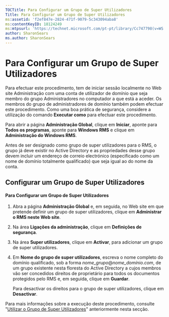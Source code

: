 ```yaml
---
TOCTitle: Para Configurar um Grupo de Super Utilizadores
Title: Para Configurar um Grupo de Super Utilizadores
ms:assetid: 'f2ef847e-2824-471f-9079-5c343094aba8'
ms:contentKeyID: 18124249
ms:mtpsurl: 'https://technet.microsoft.com/pt-pt/library/Cc747798(v=WS.10)'
author: SharonSears
ms.author: SharonSears
---
```


Para Configurar um Grupo de Super Utilizadores
==============================================

Para efectuar este procedimento, tem de iniciar sessão localmente no Web site Administração com uma conta de utilizador de domínio que seja membro do grupo Administradores no computador a que está a aceder. Os membros do grupo de administradores de domínio também podem efectuar este procedimento. Como uma boa prática de segurança, considere a utilização do comando **Executar como** para efectuar este procedimento.

Para abrir a página **Administração Global**, clique em **Iniciar**, aponte para **Todos os programas**, aponte para **Windows RMS** e clique em **Administração do Windows RMS**.

Antes de ser designado como grupo de super utilizadores para o RMS, o grupo já deve existir no Active Directory e as propriedades desse grupo devem incluir um endereço de correio electrónico (especificado como um nome de domínio totalmente qualificado) que seja igual ao do nome da conta.

Configurar um Grupo de Super Utilizadores
-----------------------------------------

#### Para Configurar um Grupo de Super Utilizadores

1.  Abra a página **Administração Global** e, em seguida, no Web site em que pretende definir um grupo de super utilizadores, clique em **Administrar o RMS neste Web site**.

2.  Na área **Ligações da administração**, clique em **Definições de segurança**.

3.  Na área **Super utilizadores**, clique em **Activar**, para adicionar um grupo de super utilizadores.

4.  Em **Nome do grupo de super utilizadores**, escreva o nome completo do domínio qualificado, sob a forma *nome\_grupo*@*nome\_domínio.com*, de um grupo existente nesta floresta do Active Directory a cujos membros vão ser concedidos direitos de proprietário para todos os documentos protegidos pelo RMS e, em seguida, clique em **Guardar**.

    Para desactivar os direitos para o grupo de super utilizadores, clique em **Desactivar**.

Para mais informações sobre a execução deste procedimento, consulte "[Utilizar o Grupo de Super Utilizadores](https://technet.microsoft.com/0febcb3e-7124-4e51-971a-1013b928d33b)" anteriormente nesta secção.
